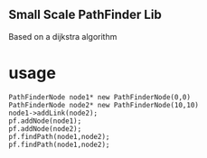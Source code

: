 ## Small Scale PathFinder Lib
Based on a dijkstra algorithm
# usage
~~~~ PathFinder pf;
PathFinderNode node1* new PathFinderNode(0,0)
PathFinderNode node2* new PathFinderNode(10,10)
node1->addLink(node2);
pf.addNode(node1);
pf.addNode(node2);
pf.findPath(node1,node2);
pf.findPath(node1,node2);
~~~~

